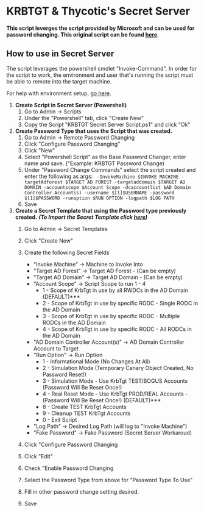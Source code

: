 # KRBTGT & Thycotic's Secret Server

**This script leverges the script provided by Microsoft and can be used for password changing. 
This original script can be found [here](https://github.com/microsoft/New-KrbtgtKeys.ps1/blob/master/New-KrbtgtKeys.ps1).**


## How to use in Secret Server 
The script leverages the powershell cmdlet "Invoke-Command". In order for the script to work, the environment and user that's running the script must be able to remote into the target machine. 

For help with environment setup, [go here](https://docs.thycotic.com/ss/10.8.0/api-scripting/configuring-winrm-powershell/index.md).


1. **Create Script in Secret Server (Powershell)**
    1. Go to Admin -> Scripts
    2. Under the "Powershell" tab, click "Create New"
    3. Copy the Script "KRBTGT Secret Server Script.ps1" and click "Ok"
2. **Create Password Type that uses the Script that was created.**
    1. Go to Admin -> Remote Password Changing
    2. Click "Configure Password Changing"
    3. Click "New"
    4. Select "Powershell Script" as the Base Password Changer, enter name and save. ("Example: KRBTGT Password Change)
    5. Under "Password Change Commands" select the script created and enter the following as args: ` -InvokeMachine $INVOKE MACHINE -targetAdforest $TARGET AD FOREST -targetaddomain $TARGET AD DOMAIN -accountscope $Account Scope -dcaccountlist $AD Domain Controller Account(s) -username $[1]$USERNAME -password $[1]$PASSWORD -runoption $RUN OPTION -logpath $LOG PATH`
    6. Save
3. **Create a Secret Template that using the Password type previously created.**
    ***(To Import the Secret Template click [here](https://github.com/crankage3/KRBTGT-Golden-Ticket/blob/master/Exports/KRNTGT%20Secret%20Template%20Export.xml))***
    1. Go to Admin -> Secret Templates
    2. Click "Create New"
    3. Create the following Secret Fields
        - "Invoke Machine" -> Machine to Invoke Into
        - "Target AD Forest" -> Target AD Forest - (Can be empty)
        - "Target AD Domain" -> Target AD Domain - (Can be empty)
        - "Account Scope" -> Script Scope to run 1 - 4
            - 1 - Scope of KrbTgt in use by all RWDCs in the AD Domain (DEFAULT)***
            - 2 - Scope of KrbTgt in use by specific RODC - Single RODC in the AD Domain
            - 3 - Scope of KrbTgt in use by specific RODC - Multiple RODCs in the AD Domain
            - 4 - Scope of KrbTgt in use by specific RODC - All RODCs in the AD Domain
        - "AD Domain Controller Account(s)" -> AD Domain Controller Account to Target
        - "Run Option" -> Run Option
            - 1 - Informational Mode (No Changes At All)
            - 2 - Simulation Mode (Temporary Canary Object Created, No Password Reset!)
            - 3 - Simulation Mode - Use KrbTgt TEST/BOGUS Accounts (Password Will Be Reset Once!)
            - 4 - Real Reset Mode - Use KrbTgt PROD/REAL Accounts - (Password Will Be Reset Once!) (DEFAULT)***
            - 8 - Create TEST KrbTgt Accounts
            - 9 - Cleanup TEST KrbTgt Accounts
            - 0 - Exit Script 
        - "Log Path" -> Desired Log Path (will log to "Invoke Machine")
        - "Fake Password" -> Fake Password (Secret Server Workaroud)

    4. Click "Configure Password Changing
    5. Click "Edit"
    6. Check "Enable Password Changing 
    7. Select the Password Type from above for "Password Type To Use"
    8. Fill in other password change setting desired.
    9. Save